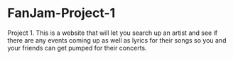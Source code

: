 # FanJam-Project-1
Project 1. This is a website that will let you search up an artist and see if there are any events coming up as well as lyrics for their songs so you and your friends can get pumped for their concerts.
